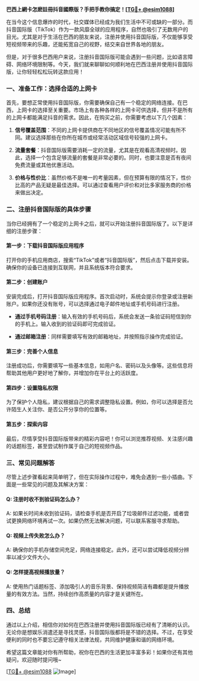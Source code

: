 **巴西上網卡怎麽註冊抖音國際版？手把手教你搞定！[[TG💪+ @esim1088](https://t.me/s/esim1088)]**

在当今这个信息爆炸的时代，社交媒体已经成为我们生活中不可或缺的一部分。而抖音国际版（TikTok）作为一款风靡全球的应用程序，自然也吸引了无数用户的目光。尤其是对于生活在巴西的朋友来说，注册并使用抖音国际版，不仅能够享受短视频带来的乐趣，还能拓宽自己的视野，结交来自世界各地的朋友。

但是，对于很多巴西用户来说，注册抖音国际版可能会遇到一些问题，比如语言障碍、网络环境限制等。今天，我们就来聊聊如何顺利地在巴西注册并使用抖音国际版，让你轻轻松松玩转这款应用！

### 一、准备工作：选择合适的上网卡

首先，要想正常使用抖音国际版，你需要确保自己有一个稳定的网络连接。在巴西，上网卡的选择至关重要。市场上有各种各样的上网卡可供选择，但并不是所有的上网卡都能满足抖音的需求。因此，在购买之前，你需要考虑以下几个因素：

1. **信号覆盖范围**：不同的上网卡提供商在不同地区的信号覆盖情况可能有所不同。建议选择那些在你所在城市或经常活动区域信号较强的上网卡。
   
2. **流量套餐**：抖音国际版需要消耗一定的流量，尤其是在观看高清视频时。因此，选择一个包含足够流量的套餐是非常必要的。同时，也要注意是否有夜间免费流量或其他优惠活动。

3. **价格与性价比**：虽然价格不是唯一的考量因素，但在预算有限的情况下，性价比高的产品无疑是最佳选择。可以通过查看用户评价和对比多家服务商的价格来做出决定。

### 二、注册抖音国际版的具体步骤

当你已经拥有了一个稳定的上网卡之后，就可以开始注册抖音国际版了。以下是详细的注册步骤：

#### 第一步：下载抖音国际版应用程序

打开你的手机应用商店，搜索“TikTok”或者“抖音国际版”，然后点击下载并安装。确保你的设备已连接到互联网，并且系统版本符合要求。

#### 第二步：创建账户

安装完成后，打开抖音国际版应用程序。首次启动时，系统会提示你登录或注册新账户。如果你还没有账号，可以选择通过电子邮件地址或手机号码进行注册。

- **通过手机号码注册**：输入有效的手机号码后，系统会发送一条验证码短信到你的手机上。输入收到的验证码即可完成验证。
  
- **通过邮箱注册**：同样需要填写有效的邮箱地址，并按照指示操作完成验证。

#### 第三步：完善个人信息

注册成功后，你需要填写一些基本信息，如用户名、密码以及头像等。这些信息将帮助其他用户更好地了解你，并增加你在平台上的活跃度。

#### 第四步：设置隐私权限

为了保护个人隐私，建议根据自己的需求调整隐私设置。例如，你可以选择是否允许陌生人关注你、是否公开分享你的位置等。

#### 第五步：探索内容

最后，尽情享受抖音国际版带来的精彩内容吧！你可以浏览推荐视频、关注感兴趣的话题标签，甚至尝试制作属于自己的短视频作品。

### 三、常见问题解答

尽管上述步骤看起来简单明了，但在实际操作过程中，难免会遇到一些小插曲。下面是一些常见的问题及其解决方案：

#### Q: 注册时收不到验证码怎么办？

A: 如果长时间未收到验证码，请检查手机是否开启了垃圾邮件过滤功能，或者尝试更换网络环境再试一次。如果仍然无法解决问题，可以联系客服寻求帮助。

#### Q: 视频上传失败怎么办？

A: 确保你的手机存储空间充足，网络连接稳定。此外，还可以尝试降低视频分辨率以减少文件大小。

#### Q: 怎样提高视频播放量？

A: 使用热门话题标签、添加吸引人的音乐背景、保持视频简洁有趣都是提升播放量的有效方法。当然，持续创作高质量的内容才是关键所在。

### 四、总结

通过以上介绍，相信你对如何在巴西注册并使用抖音国际版已经有了清晰的认识。无论你是想娱乐消遣还是寻找灵感，抖音国际版都将是不错的选择。不过，在享受便利的同时也不要忘记遵守相关法律法规，共同维护健康和谐的网络环境。

希望这篇文章能对你有所帮助，祝你在巴西的生活更加丰富多彩！如果你还有其他疑问，欢迎随时提问哦~

[[TG💪+ @esim1088](https://t.me/s/esim1088) ![Image](https://i.postimg.cc/4NQfJmqS/Snipaste-2025-05-13-00-14-12.png)]